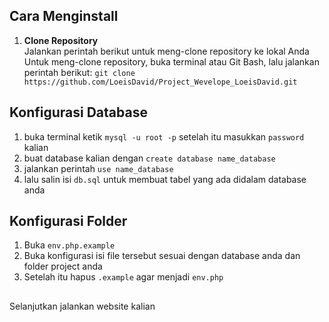 ## Cara Menginstall

1. **Clone Repository**  
   Jalankan perintah berikut untuk meng-clone repository ke lokal Anda
   Untuk meng-clone repository, buka terminal atau Git Bash, lalu jalankan perintah berikut:
   ```git clone https://github.com/LoeisDavid/Project_Wevelope_LoeisDavid.git```

## Konfigurasi Database
1. buka terminal ketik `mysql -u root -p` setelah itu masukkan `password` kalian
2. buat database kalian dengan `create database name_database`
3. jalankan perintah `use name_database`
4. lalu salin isi `db.sql` untuk membuat tabel yang ada didalam database anda

## Konfigurasi Folder
1. Buka `env.php.example`
2. Buka konfigurasi isi file tersebut sesuai dengan database anda dan folder project anda
3. Setelah itu hapus `.example` agar menjadi `env.php`

##
Selanjutkan jalankan website kalian
